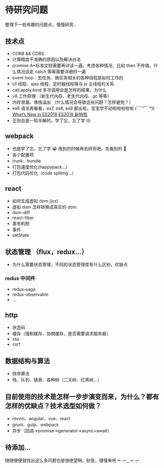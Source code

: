 # 待研究问题

整理下一些有趣的问题点，慢慢研究...

## 技术点

- CORB && CORS
- 计算精度不准确的原因以及解决办法
- promise A+标准文档需要再详读一遍，考虑各种情况，比如 then 不传值，什么情况会走 catch 等等需要详细捋一遍
- event loop：宏任务、微任务相关的各种线程是如何工作的
- UI 线程、ajax 线程、定时器线程等与 js 主线程的关系
- call,apply,bind 多次调用会是怎样的结果，为什么
- v8 工作原理 （新生代内存、老生代内存、gc 等等）
- 内存泄漏、堆栈溢出 （什么情况会导致这些问题？怎样避免？）
- es6 语法再看看，es7, es8, es9 都出啦，宝宝学不动啦啦啦啦啦 \(￣︶￣\*\)) [What’s New in ES2018](https://www.sitepoint.com/es2018-whats-new/)
  [ES2018 新特性](https://www.imooc.com/article/37899)
- 正则总是一知半解的，学了忘，忘了学 😒

## webpack

- 也是学了忘，忘了学 😭 用到的时候再去研究吧，先看别的 🤭
- 各个配置项
- trunk、bundle
- 打包速度优化(happypack...)
- 打包代码优化（code spliting...）

## react

- 如何生成虚拟 dom (jsx)
- 虚拟 dom 怎样转换成真实的 dom
- dom-diff
- react-fiber
- 事务机制
- 事件
- setState

## 状态管理 （flux，redux...）

- 为什么需要状态管理，不同的状态管理库有什么区别，优缺点

### redux 中间件

- redux-saga
- redux-observable
- ...

## http

- 状态码
- 缓存（强制缓存、协商缓存，是否需要请求服务器）
- xss
- csrf

## 数据结构与算法

- 排序算法
- 栈、队列、链表、各种树（二叉树、红黑树...）

## 目前使用的技术是怎样一步步演变而来，为什么？都有怎样的优缺点？技术选型如何做？

- mvvm、angular、vue、react
- grunt、gulp、webpack
- 异步（回调->promise->generator->async+await）

## 待添加...

随随便便就找出这么多问题也是很绝望啊，别急，慢慢来吧 ┭┮﹏┭┮
